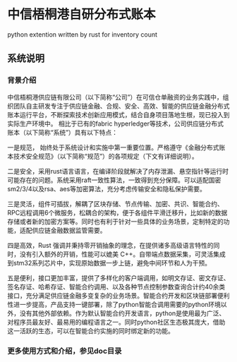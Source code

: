 # 中信梧桐港自研分布式账本
python extention written by rust for inventory count

## 系统说明
### 背景介绍
中信梧桐港供应链有限公司（以下简称“公司”）在可信仓单融资的业务实践中，组织团队自主研发专注于供应链金融、合规、安全、高效、智能的供应链金融分布式账本运行平台，不断探索技术创新应用模式，结合自身项目落地生根，现已投入到实际生产环境中。
相比于已有的fabric hyperledger等技术，公司供应链分布式账本（以下简称“系统”）具有以下特点：

一是规范， 始终处于系统设计和实施中第一重要位置。严格遵守《金融分布式账本技术安全规范》（以下简称“规范”）的各项规定（下文有详细说明）。

二是安全，采用rust语言语言，在编译阶段就解决了内存泄漏、悬空指针等运行时可能存在的问题。系统采用raft一致性算法，一致得到充分保障。可以适配国密sm2/3/4以及rsa、aes等加密算法，充分考虑传输安全和隐私保护需要。

三是灵活，组件可插拔，解耦了区块存储、节点传输、加密、共识、智能合约、RPC远程调用6个微服务，松耦合的架构，便于各组件平滑迁移升，比如新的数据存储或者新的加密方案等。同时也有利于针对一些具体的业务场景，定制特定的功能，适配供应链金融数据监管需要。

四是高效，Rust 强调并秉持零开销抽象的理念，在提供诸多高级语言特性的同时，没有引入额外的开销，性能可以媲美 C++。自带端点数据采集，可灵活集成到stm32系列芯片中，实现原始数据一步上链，避免中间环节和人为干预。

五是便利，接口更加丰富，提供了多样化的客户端调用，如明文存证、密文存证、签名存证、哈希存证、智能合约调用、以及各种节点控制参数查询合计约40余类接口，充分满足供应链金融多变复杂的业务场景。智能合约开发和区块链部署便利性进一步提高，产品支持一键部署，除了python智能合调用需要的python环境以外，没有其他外部依赖。作为默认智能合约开发语言，python是使用最为广泛、对程序员最友好、最易用的编程语言之一。同时python社区生态极其庞大，借助这一活跃的生态，可以在智能合约实施的同时绑定新的功能。
### 更多使用方式和介绍，参见doc目录
